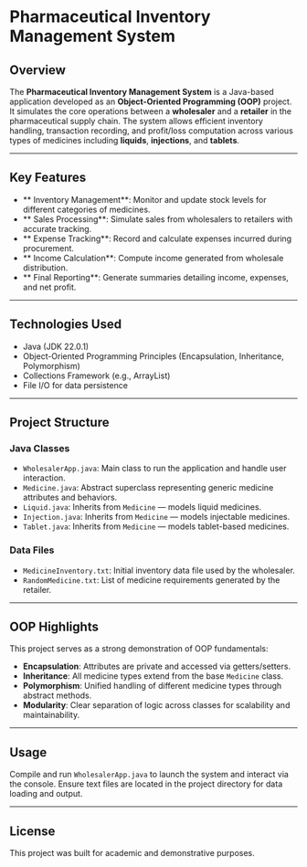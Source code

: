 # Pharmaceutical Inventory Management System

## Overview
The **Pharmaceutical Inventory Management System** is a Java-based application developed as an **Object-Oriented Programming (OOP)** project. It simulates the core operations between a **wholesaler** and a **retailer** in the pharmaceutical supply chain. The system allows efficient inventory handling, transaction recording, and profit/loss computation across various types of medicines including **liquids**, **injections**, and **tablets**.

---

## Key Features

- ** Inventory Management**: Monitor and update stock levels for different categories of medicines.
- ** Sales Processing**: Simulate sales from wholesalers to retailers with accurate tracking.
- ** Expense Tracking**: Record and calculate expenses incurred during procurement.
- ** Income Calculation**: Compute income generated from wholesale distribution.
- ** Final Reporting**: Generate summaries detailing income, expenses, and net profit.

---

## Technologies Used

- Java (JDK 22.0.1)
- Object-Oriented Programming Principles (Encapsulation, Inheritance, Polymorphism)
- Collections Framework (e.g., ArrayList)
- File I/O for data persistence

---

## Project Structure

### Java Classes

- `WholesalerApp.java`: Main class to run the application and handle user interaction.
- `Medicine.java`: Abstract superclass representing generic medicine attributes and behaviors.
- `Liquid.java`: Inherits from `Medicine` — models liquid medicines.
- `Injection.java`: Inherits from `Medicine` — models injectable medicines.
- `Tablet.java`: Inherits from `Medicine` — models tablet-based medicines.

### Data Files

- `MedicineInventory.txt`: Initial inventory data file used by the wholesaler.
- `RandomMedicine.txt`: List of medicine requirements generated by the retailer.

---

## OOP Highlights

This project serves as a strong demonstration of OOP fundamentals:
- **Encapsulation**: Attributes are private and accessed via getters/setters.
- **Inheritance**: All medicine types extend from the base `Medicine` class.
- **Polymorphism**: Unified handling of different medicine types through abstract methods.
- **Modularity**: Clear separation of logic across classes for scalability and maintainability.

---

## Usage
Compile and run `WholesalerApp.java` to launch the system and interact via the console. Ensure text files are located in the project directory for data loading and output.

---

## License
This project was built for academic and demonstrative purposes.

